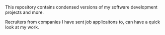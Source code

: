 This repository contains condensed versions of my software development projects and more.

Recruiters from companies I have sent job applicaitons to, can have a quick look at my work.
